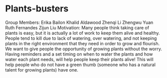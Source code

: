 # Plants-busters
Group Members:
Erika Bailon 
Khalid Aldawood
Zhenqi Li
Zhengwu Yuan
Ruth Fernandes
Zijun Liu
Motivation: Many people think taking care of plants  is easy, but it is actually a lot of work to keep them alive and healthy.  People tend to kill due to lack of watering, over watering, and not keeping plants in the right environment that they need in order to grow and flourish. We want to give people the opportunity of growing plants without the worry. Having reminders and a set timing  on when to water the plants and how water each plant needs, will help people keep their plants alive! This will help people who do not have a green thumb (someone who has a natural talent for growing plants)  have one. 
